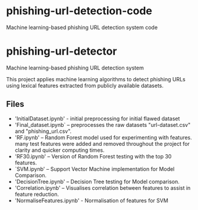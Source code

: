 # phishing-url-detection-code
Machine learning-based phishing URL detection system code

# phishing-url-detector
Machine learning-based phishing URL detection system

This project applies machine learning algorithms to detect phishing URLs using lexical features extracted from publicly available datasets.

## Files
- 'InitialDataset.ipynb' - initial preprocessing for initial flawed dataset
- 'Final_dataset.ipynb` – preprocesses the raw datasets "url-dataset.csv" and "phishing_url.csv".
- 'RF.ipynb' – Random Forest model used for experimenting with features. many test features were added and removed throughout the project for clarity and quicker computing times.
- 'RF30.ipynb' – Version of Random Forest testing with the top 30 features.
- `SVM.ipynb' – Support Vector Machine implementation for Model Comparison.
- 'DecisionTree.ipynb' – Decision Tree testing for Model comparison.
- 'Correlation.ipynb' – Visualises correlation between features to assist in feature reduction.
- 'NormaliseFeatures.ipynb' - Normalisation of features for SVM
